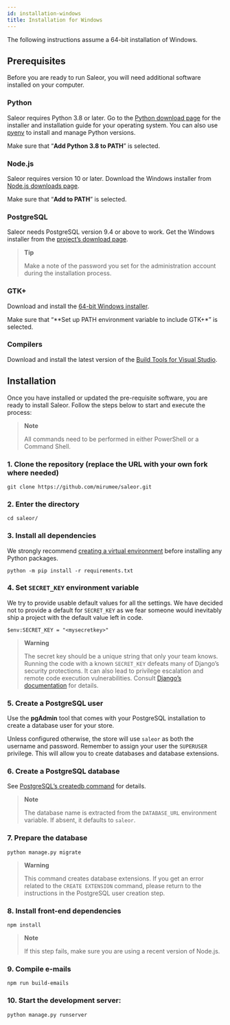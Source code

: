 ```yaml
---
id: installation-windows
title: Installation for Windows
---
```


The following instructions assume a 64-bit installation of Windows.


## Prerequisites

Before you are ready to run Saleor, you will need additional software installed on your computer.


### Python

Saleor requires Python 3.8 or later. Go to the [Python download page](https://www.python.org/downloads/) for the installer and installation guide for your operating system. You can also use [pyenv](https://github.com/pyenv/pyenv) to install and manage Python versions.

Make sure that “**Add Python 3.8 to PATH**” is selected.


### Node.js

Saleor requires version 10 or later. Download the Windows installer from [Node.js downloads page](https://nodejs.org/en/download/).

Make sure that “**Add to PATH**” is selected.


### PostgreSQL

Saleor needs PostgreSQL version 9.4 or above to work. Get the Windows installer from the [project’s download page](https://www.postgresql.org/download/windows/).

> **Tip**
>
> Make a note of the password you set for the administration account during the installation process.



### GTK+

Download and install the [64-bit Windows installer](https://github.com/tschoonj/GTK-for-Windows-Runtime-Environment-Installer).

Make sure that “**Set up PATH environment variable to include GTK+*” is selected.


### Compilers

Download and install the latest version of the [Build Tools for Visual Studio](https://go.microsoft.com/fwlink/?linkid=840931).


## Installation

Once you have installed or updated the pre-requisite software, you are ready to install Saleor. Follow the steps below to start and execute the process:

> **Note**
>
> All commands need to be performed in either PowerShell or a Command Shell.



### 1. Clone the repository (replace the URL with your own fork where needed)

```console
git clone https://github.com/mirumee/saleor.git
```


### 2. Enter the directory

```console
cd saleor/
```


### 3. Install all dependencies

We strongly recommend [creating a virtual environment](https://docs.python.org/3/tutorial/venv.html) before installing any Python packages.

```console
python -m pip install -r requirements.txt
```


### 4. Set `SECRET_KEY` environment variable


We try to provide usable default values for all the settings. We have decided not to provide a default for `SECRET_KEY` as we fear someone would inevitably ship a project with the default value left in code.

```console
$env:SECRET_KEY = "<mysecretkey>"
```

> **Warning**
> 
> The secret key should be a unique string that only your team knows. Running the code with a known `SECRET_KEY` defeats many of Django’s security protections. It can also lead to privilege escalation and remote code execution vulnerabilities. Consult [Django’s documentation](https://docs.djangoproject.com/en/1.11/ref/settings/#secret-key) for details.



### 5. Create a PostgreSQL user

Use the **pgAdmin** tool that comes with your PostgreSQL installation to create a database user for your store.

Unless configured otherwise, the store will use `saleor` as both the username and password. Remember to assign your user the `SUPERUSER` privilege. This will allow you to create databases and database extensions.


### 6. Create a PostgreSQL database

See [PostgreSQL’s createdb command](https://www.postgresql.org/docs/current/static/app-createdb.html) for details.

> **Note**
>
> The database name is extracted from the `DATABASE_URL` environment variable. If absent, it defaults to `saleor`.


### 7. Prepare the database

```console
python manage.py migrate
```

> **Warning**
>
> This command creates database extensions. If you get an error related to the `CREATE EXTENSION` command, please return to the instructions in the PostgreSQL user creation step.


### 8. Install front-end dependencies

```console
npm install
```

> **Note**
> 
> If this step fails, make sure you are using a recent version of Node.js.


### 9. Compile e-mails

```console
npm run build-emails
```


### 10. Start the development server:

```console
python manage.py runserver
```